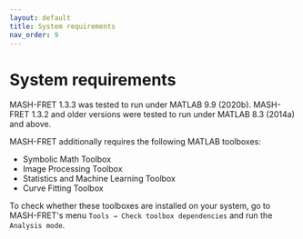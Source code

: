 ```yaml
---
layout: default
title: System requirements
nav_order: 9
---
```


# System requirements

MASH-FRET 1.3.3 was tested to run under MATLAB 9.9 (2020b).
MASH-FRET 1.3.2 and older versions were tested to run under MATLAB 8.3 (2014a) and above.

MASH-FRET additionally requires the following MATLAB toolboxes:
- Symbolic Math Toolbox
- Image Processing Toolbox
- Statistics and Machine Learning Toolbox
- Curve Fitting Toolbox

To check whether these toolboxes are installed on your system, go to MASH-FRET's menu `Tools → Check toolbox dependencies` and run the `Analysis mode`.
